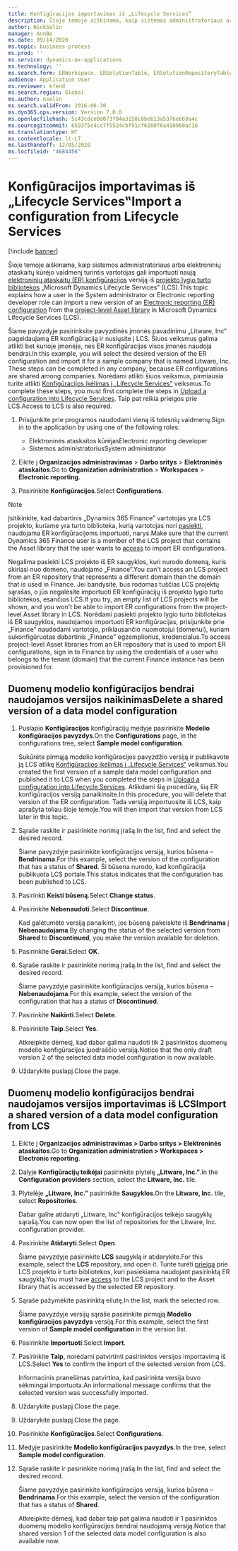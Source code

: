 ```yaml
---
title: Konfigūracijos importavimas iš „Lifecycle Services‟
description: Šioje temoje aiškinama, kaip sistemos administratoriaus arba elektroninių ataskaitų kūrėjo vaidmenį turintis vartotojas gali importuoti naują elektroninių ataskaitų (ER) konfigūracijos versiją iš „Microsoft Dynamics Lifecycle Services‟ (LCS).
author: NickSelin
manager: AnnBe
ms.date: 09/14/2020
ms.topic: business-process
ms.prod: ''
ms.service: dynamics-ax-applications
ms.technology: ''
ms.search.form: ERWorkspace, ERSolutionTable, ERSolutionRepositoryTable, ERSolutionImport
audience: Application User
ms.reviewer: kfend
ms.search.region: Global
ms.author: nselin
ms.search.validFrom: 2016-06-30
ms.dyn365.ops.version: Version 7.0.0
ms.openlocfilehash: 5c43cdce8d073f04a3158c8beb13a5376e669a4c
ms.sourcegitcommit: 659375c4cc7f5524cbf91cf6160f6a410960ac16
ms.translationtype: HT
ms.contentlocale: lt-LT
ms.lasthandoff: 12/05/2020
ms.locfileid: "4684456"
---
```

# <a name="import-a-configuration-from-lifecycle-services"></a><span data-ttu-id="3481d-103">Konfigūracijos importavimas iš „Lifecycle Services‟</span><span class="sxs-lookup"><span data-stu-id="3481d-103">Import a configuration from Lifecycle Services</span></span>

[!include [banner](../../includes/banner.md)]

<span data-ttu-id="3481d-104">Šioje temoje aiškinama, kaip sistemos administratoriaus arba elektroninių ataskaitų kūrėjo vaidmenį turintis vartotojas gali importuoti naują [elektroninių ataskaitų (ER) konfigūracijos](../general-electronic-reporting.md#Configuration) versiją iš [projekto lygio turto bibliotekos](../../lifecycle-services/asset-library.md) „Microsoft Dynamics Lifecycle Services” (LCS).</span><span class="sxs-lookup"><span data-stu-id="3481d-104">This topic explains how a user in the System administrator or Electronic reporting developer role can import a new version of an [Electronic reporting (ER) configuration](../general-electronic-reporting.md#Configuration) from the [project-level Asset library](../../lifecycle-services/asset-library.md) in Microsoft Dynamics Lifecycle Services (LCS).</span></span>

<span data-ttu-id="3481d-105">Šiame pavyzdyje pasirinksite pavyzdinės įmonės pavadinimu „Litware, Inc“ pageidaujamą ER konfigūraciją ir nusiųsite į LCS. Šiuos veiksmus galima atlikti bet kurioje įmonėje, nes ER konfigūracijas visos įmonės naudoja bendrai.</span><span class="sxs-lookup"><span data-stu-id="3481d-105">In this example, you will select the desired version of the ER configuration and import it for a sample company that is named Litware, Inc. These steps can be completed in any company, because ER configurations are shared among companies.</span></span> <span data-ttu-id="3481d-106">Norėdami atlikti šiuos veiksmus, pirmiausia turite atlikti [Konfigūracijos įkėlimas į „Lifecycle Services”](er-upload-configuration-into-lifecycle-services.md) veiksmus.</span><span class="sxs-lookup"><span data-stu-id="3481d-106">To complete these steps, you must first complete the steps in [Upload a configuration into Lifecycle Services](er-upload-configuration-into-lifecycle-services.md).</span></span> <span data-ttu-id="3481d-107">Taip pat reikia prieigos prie LCS.</span><span class="sxs-lookup"><span data-stu-id="3481d-107">Access to LCS is also required.</span></span>

1. <span data-ttu-id="3481d-108">Prisijunkite prie programos naudodami vieną iš tolesnių vaidmenų.</span><span class="sxs-lookup"><span data-stu-id="3481d-108">Sign in to the application by using one of the following roles:</span></span>

    - <span data-ttu-id="3481d-109">Elektroninės ataskaitos kūrėjas</span><span class="sxs-lookup"><span data-stu-id="3481d-109">Electronic reporting developer</span></span>
    - <span data-ttu-id="3481d-110">Sistemos administratorius</span><span class="sxs-lookup"><span data-stu-id="3481d-110">System administrator</span></span>

2. <span data-ttu-id="3481d-111">Eikite į **Organizacijos administravimas** \> **Darbo sritys** \> **Elektroninės ataskaitos**.</span><span class="sxs-lookup"><span data-stu-id="3481d-111">Go to **Organization administration** \> **Workspaces** \> **Electronic reporting**.</span></span>
3. <span data-ttu-id="3481d-112">Pasirinkite **Konfigūracijos**.</span><span class="sxs-lookup"><span data-stu-id="3481d-112">Select **Configurations**.</span></span>

<a name="accessconditions"></a>
> [!NOTE]
> <span data-ttu-id="3481d-113">Įsitikinkite, kad dabartinis „Dynamics 365 Finance” vartotojas yra LCS projekto, kuriame yra turto biblioteka, kurią vartotojas nori [pasiekti](../../lifecycle-services/asset-library.md#asset-library-support), naudojama ER konfigūracijoms importuoti, narys.</span><span class="sxs-lookup"><span data-stu-id="3481d-113">Make sure that the current Dynamics 365 Finance user is a member of the LCS project that contains the Asset library that the user wants to [access](../../lifecycle-services/asset-library.md#asset-library-support) to import ER configurations.</span></span>
>
> <span data-ttu-id="3481d-114">Negalima pasiekti LCS projekto iš ER saugyklos, kuri nurodo domeną, kuris skiriasi nuo domeno, naudojamo „Finance”.</span><span class="sxs-lookup"><span data-stu-id="3481d-114">You can't access an LCS project from an ER repository that represents a different domain than the domain that is used in Finance.</span></span> <span data-ttu-id="3481d-115">Jei bandysite, bus rodomas tuščias LCS projektų sąrašas, o jūs negalėsite importuoti ER konfigūracijų iš projekto lygio turto bibliotekos, esančios LCS.</span><span class="sxs-lookup"><span data-stu-id="3481d-115">If you try, an empty list of LCS projects will be shown, and you won't be able to import ER configurations from the project-level Asset library in LCS.</span></span> <span data-ttu-id="3481d-116">Norėdami pasiekti projekto lygio turto bibliotekas iš ER saugyklos, naudojamos importuoti ER konfigūracijas, prisijunkite prie „Finance” naudodami vartotojo, priklausančio nuomotojui (domenui), kuriam sukonfigūruotas dabartinis „Finance” egzempliorius, kredencialus.</span><span class="sxs-lookup"><span data-stu-id="3481d-116">To access project-level Asset libraries from an ER repository that is used to import ER configurations, sign in to Finance by using the credentials of a user who belongs to the tenant (domain) that the current Finance instance has been provisioned for.</span></span>

## <a name="delete-a-shared-version-of-a-data-model-configuration"></a><span data-ttu-id="3481d-117">Duomenų modelio konfigūracijos bendrai naudojamos versijos naikinimas</span><span class="sxs-lookup"><span data-stu-id="3481d-117">Delete a shared version of a data model configuration</span></span>

1. <span data-ttu-id="3481d-118">Puslapio **Konfigūracijos** konfigūracijų medyje pasirinkite **Modelio konfigūracijos pavyzdys**.</span><span class="sxs-lookup"><span data-stu-id="3481d-118">On the **Configurations** page, in the configurations tree, select **Sample model configuration**.</span></span>

    <span data-ttu-id="3481d-119">Sukūrėte pirmąją modelio konfigūracijos pavyzdžio versiją ir publikavote ją LCS atlikę [Konfigūracijos įkėlimas į „Lifecycle Services“](er-upload-configuration-into-lifecycle-services.md) veiksmus.</span><span class="sxs-lookup"><span data-stu-id="3481d-119">You created the first version of a sample data model configuration and published it to LCS when you completed the steps in [Upload a configuration into Lifecycle Services](er-upload-configuration-into-lifecycle-services.md).</span></span> <span data-ttu-id="3481d-120">Atlikdami šią procedūrą, šią ER konfigūracijos versiją panaikinsite.</span><span class="sxs-lookup"><span data-stu-id="3481d-120">In this procedure, you will delete that version of the ER configuration.</span></span> <span data-ttu-id="3481d-121">Tada versiją importuosite iš LCS, kaip aprašyta toliau šioje temoje.</span><span class="sxs-lookup"><span data-stu-id="3481d-121">You will then import that version from LCS later in this topic.</span></span>

2. <span data-ttu-id="3481d-122">Sąraše raskite ir pasirinkite norimą įrašą.</span><span class="sxs-lookup"><span data-stu-id="3481d-122">In the list, find and select the desired record.</span></span>

    <span data-ttu-id="3481d-123">Šiame pavyzdyje pasirinkite konfigūracijos versiją, kurios būsena – **Bendrinama**.</span><span class="sxs-lookup"><span data-stu-id="3481d-123">For this example, select the version of the configuration that has a status of **Shared**.</span></span> <span data-ttu-id="3481d-124">Ši būsena nurodo, kad konfigūracija publikuota LCS portale.</span><span class="sxs-lookup"><span data-stu-id="3481d-124">This status indicates that the configuration has been published to LCS.</span></span>

3. <span data-ttu-id="3481d-125">Pasirinkti **Keisti būseną**.</span><span class="sxs-lookup"><span data-stu-id="3481d-125">Select **Change status**.</span></span>
4. <span data-ttu-id="3481d-126">Pasirinkite **Nebenaudoti**.</span><span class="sxs-lookup"><span data-stu-id="3481d-126">Select **Discontinue**.</span></span>

    <span data-ttu-id="3481d-127">Kad galėtumėte versiją panaikinti, jos būseną pakeiskite iš **Bendrinama** į **Nebenaudojama**.</span><span class="sxs-lookup"><span data-stu-id="3481d-127">By changing the status of the selected version from **Shared** to **Discontinued**, you make the version available for deletion.</span></span>

5. <span data-ttu-id="3481d-128">Pasirinkite **Gerai**.</span><span class="sxs-lookup"><span data-stu-id="3481d-128">Select **OK**.</span></span>
6. <span data-ttu-id="3481d-129">Sąraše raskite ir pasirinkite norimą įrašą.</span><span class="sxs-lookup"><span data-stu-id="3481d-129">In the list, find and select the desired record.</span></span>

    <span data-ttu-id="3481d-130">Šiame pavyzdyje pasirinkite konfigūracijos versiją, kurios būsena – **Nebenaudojama**.</span><span class="sxs-lookup"><span data-stu-id="3481d-130">For this example, select the version of the configuration that has a status of **Discontinued**.</span></span>

7. <span data-ttu-id="3481d-131">Pasirinkite **Naikinti**.</span><span class="sxs-lookup"><span data-stu-id="3481d-131">Select **Delete**.</span></span>
8. <span data-ttu-id="3481d-132">Pasirinkite **Taip**.</span><span class="sxs-lookup"><span data-stu-id="3481d-132">Select **Yes**.</span></span>

    <span data-ttu-id="3481d-133">Atkreipkite dėmesį, kad dabar galima naudoti tik 2 pasirinktos duomenų modelio konfigūracijos juodraščio versiją.</span><span class="sxs-lookup"><span data-stu-id="3481d-133">Notice that the only draft version 2 of the selected data model configuration is now available.</span></span>

9. <span data-ttu-id="3481d-134">Uždarykite puslapį.</span><span class="sxs-lookup"><span data-stu-id="3481d-134">Close the page.</span></span>

## <a name="import-a-shared-version-of-a-data-model-configuration-from-lcs"></a><span data-ttu-id="3481d-135">Duomenų modelio konfigūracijos bendrai naudojamos versijos importavimas iš LCS</span><span class="sxs-lookup"><span data-stu-id="3481d-135">Import a shared version of a data model configuration from LCS</span></span>

1. <span data-ttu-id="3481d-136">Eikite į **Organizacijos administravimas \> Darbo sritys \> Elektroninės ataskaitos**.</span><span class="sxs-lookup"><span data-stu-id="3481d-136">Go to **Organization administration \> Workspaces \> Electronic reporting**.</span></span>

2. <span data-ttu-id="3481d-137">Dalyje **Konfigūracijų teikėjai** pasirinkite plytelę **„Litware, Inc.”**.</span><span class="sxs-lookup"><span data-stu-id="3481d-137">In the **Configuration providers** section, select the **Litware, Inc.** tile.</span></span>

3. <span data-ttu-id="3481d-138">Plytelėje **„Litware, Inc.”** pasirinkite **Saugyklos**.</span><span class="sxs-lookup"><span data-stu-id="3481d-138">On the **Litware, Inc.** tile, select **Repositories**.</span></span>

    <span data-ttu-id="3481d-139">Dabar galite atidaryti „Litware, Inc‟ konfigūracijos teikėjo saugyklų sąrašą.</span><span class="sxs-lookup"><span data-stu-id="3481d-139">You can now open the list of repositories for the Litware, Inc. configuration provider.</span></span>

4. <span data-ttu-id="3481d-140">Pasirinkite **Atidaryti**.</span><span class="sxs-lookup"><span data-stu-id="3481d-140">Select **Open**.</span></span>

    <span data-ttu-id="3481d-141">Šiame pavyzdyje pasirinkite **LCS** saugyklą ir atidarykite.</span><span class="sxs-lookup"><span data-stu-id="3481d-141">For this example, select the **LCS** repository, and open it.</span></span> <span data-ttu-id="3481d-142">Turite turėti [prieigą](#accessconditions) prie LCS projekto ir turto bibliotekos, kuri pasiekiama naudojant pasirinktą ER saugyklą.</span><span class="sxs-lookup"><span data-stu-id="3481d-142">You must have [access](#accessconditions) to the LCS project and to the Asset library that is accessed by the selected ER repository.</span></span>

5. <span data-ttu-id="3481d-143">Sąraše pažymėkite pasirinktą eilutę.</span><span class="sxs-lookup"><span data-stu-id="3481d-143">In the list, mark the selected row.</span></span>

    <span data-ttu-id="3481d-144">Šiame pavyzdyje versijų sąraše pasirinkite pirmąją **Modelio konfigūracijos pavyzdys** versiją.</span><span class="sxs-lookup"><span data-stu-id="3481d-144">For this example, select the first version of **Sample model configuration** in the version list.</span></span>

6. <span data-ttu-id="3481d-145">Pasirinkite **Importuoti**.</span><span class="sxs-lookup"><span data-stu-id="3481d-145">Select **Import**.</span></span>
7. <span data-ttu-id="3481d-146">Pasirinkite **Taip**, norėdami patvirtinti pasirinktos versijos importavimą iš LCS.</span><span class="sxs-lookup"><span data-stu-id="3481d-146">Select **Yes** to confirm the import of the selected version from LCS.</span></span>

    <span data-ttu-id="3481d-147">Informacinis pranešimas patvirtina, kad pasirinkta versija buvo sėkmingai importuota.</span><span class="sxs-lookup"><span data-stu-id="3481d-147">An informational message confirms that the selected version was successfully imported.</span></span>

8. <span data-ttu-id="3481d-148">Uždarykite puslapį.</span><span class="sxs-lookup"><span data-stu-id="3481d-148">Close the page.</span></span>
9. <span data-ttu-id="3481d-149">Uždarykite puslapį.</span><span class="sxs-lookup"><span data-stu-id="3481d-149">Close the page.</span></span>
10. <span data-ttu-id="3481d-150">Pasirinkite **Konfigūracijos**.</span><span class="sxs-lookup"><span data-stu-id="3481d-150">Select **Configurations**.</span></span>
11. <span data-ttu-id="3481d-151">Medyje pasirinkite **Modelio konfigūracijos pavyzdys**.</span><span class="sxs-lookup"><span data-stu-id="3481d-151">In the tree, select **Sample model configuration**.</span></span>
12. <span data-ttu-id="3481d-152">Sąraše raskite ir pasirinkite norimą įrašą.</span><span class="sxs-lookup"><span data-stu-id="3481d-152">In the list, find and select the desired record.</span></span>

    <span data-ttu-id="3481d-153">Šiame pavyzdyje pasirinkite konfigūracijos versiją, kurios būsena – **Bendrinama**.</span><span class="sxs-lookup"><span data-stu-id="3481d-153">For this example, select the version of the configuration that has a status of **Shared**.</span></span>

    <span data-ttu-id="3481d-154">Atkreipkite dėmesį, kad dabar taip pat galima naudoti ir 1 pasirinktos duomenų modelio konfigūracijos bendrai naudojamą versiją.</span><span class="sxs-lookup"><span data-stu-id="3481d-154">Notice that shared version 1 of the selected data model configuration is also available now.</span></span>
